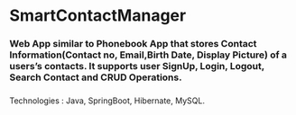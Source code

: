 # SmartContactManager

### Web App similar to Phonebook App that stores Contact Information(Contact no, Email,Birth Date, Display Picture) of a users’s contacts. It supports user SignUp, Login, Logout, Search Contact and CRUD Operations.

###
Technologies : Java, SpringBoot, Hibernate, MySQL. 

